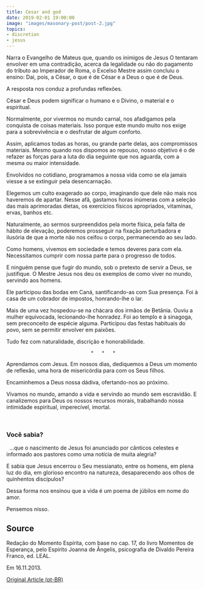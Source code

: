 ```yaml
---
title: Cesar and god
date: 2019-02-01 19:00:00
image: "images/masonary-post/post-2.jpg"
topics: 
- discretion
- jesus
---
```


Narra o Evangelho de Mateus que, quando os inimigos de Jesus O tentaram
envolver em uma contradição, acerca da legalidade ou não do pagamento do
tributo ao Imperador de Roma, o Excelso Mestre assim concluiu o ensino: Dai,
pois, a César, o que é de César e a Deus o que é de Deus.

A resposta nos conduz a profundas reflexões.

César e Deus podem significar o humano e o Divino, o material e o espiritual.

Normalmente, por vivermos no mundo carnal, nos afadigamos pela conquista de
coisas materiais. Isso porque este mundo muito nos exige para a sobrevivência e
o desfrutar de algum conforto.

Assim, aplicamos todas as horas, ou grande parte delas, aos compromissos
materiais. Mesmo quando nos dispomos ao repouso, nosso objetivo é o de refazer
as forças para a luta do dia seguinte que nos aguarda, com a mesma ou maior
intensidade.

Envolvidos no cotidiano, programamos a nossa vida como se ela jamais viesse a
se extinguir pela desencarnação.

Elegemos um culto exagerado ao corpo, imaginando que dele não mais nos
haveremos de apartar. Nesse afã, gastamos horas inúmeras com a seleção das mais
aprimoradas dietas, os exercícios físicos apropriados, vitaminas, ervas, banhos
etc.

Naturalmente, ao sermos surpreendidos pela morte física, pela falta de hábito
de elevação, poderemos prosseguir na fixação perturbadora e ilusória de que a
morte não nos ceifou o corpo, permanecendo ao seu lado.

Como homens, vivemos em sociedade e temos deveres para com ela. Necessitamos
cumprir com nossa parte para o progresso de todos.

E ninguém pense que fugir do mundo, sob o pretexto de servir a Deus, se
justifique. O Mestre Jesus nos deu os exemplos de como viver no mundo, servindo
aos homens.

Ele participou das bodas em Caná, santificando-as com Sua presença. Foi à casa
de um cobrador de impostos, honrando-lhe o lar.

Mais de uma vez hospedou-se na chácara dos irmãos de Betânia. Ouviu a mulher
equivocada, lecionando-lhe honradez. Foi ao templo e à sinagoga, sem
preconceito de espécie alguma. Participou das festas habituais do povo, sem se
permitir envolver em paixões.

Tudo fez com naturalidade, discrição e honorabilidade.

                                   *   *   *

Aprendamos com Jesus. Em nossos dias, dediquemos a Deus um momento de reflexão,
uma hora de misericórdia para com os Seus filhos.

Encaminhemos a Deus nossa dádiva, ofertando-nos ao próximo.

Vivamos no mundo, amando a vida e servindo ao mundo sem escravidão. E
canalizemos para Deus os nossos recursos morais, trabalhando nossa intimidade
espiritual, imperecível, imortal.

 
### Você sabia?
 
...que o nascimento de Jesus foi anunciado por cânticos celestes e informado
aos pastores como uma notícia de muita alegria?

E sabia que Jesus encerrou o Seu messianato, entre os homens, em plena luz do
dia, em glorioso encontro na natureza, desaparecendo aos olhos de quinhentos
discípulos?

Dessa forma nos ensinou que a vida é um poema de júbilos em nome do amor.

Pensemos nisso.
 
## Source
Redação do Momento Espírita, com base no cap. 17,
do livro Momentos de Esperança, pelo Espírito Joanna de Ângelis,
psicografia de Divaldo Pereira Franco, ed. LEAL.

Em 16.11.2013.

[Original Article (pt-BR)](http://momento.com.br/pt/ler_texto.php?id=3952)
